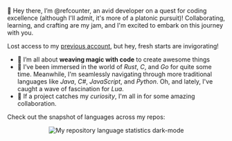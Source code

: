 👋 Hey there, I’m @refcounter, an avid developer on a quest for coding excellence (although I'll admit, it's more of a platonic pursuit)! Collaborating, learning, and crafting are my jam, and I'm excited to embark on this journey with you.

Lost access to my [previous account](https://github.com/uv0id), but hey, fresh starts are invigorating!

- 👀 I’m all about **weaving magic with code** to create awesome things
- 🌱 I’ve been immersed in the world of *Rust*, *C*, and *Go* for quite some time. Meanwhile, I'm seamlessly navigating through more traditional languages like *Java*, *C#*, *JavaScript*, and *Python*. Oh, and lately, I've caught a wave of fascination for *Lua*.
- 💞️ If a project catches my *curiosity*, I'm all in for some amazing collaboration.

Check out the snapshot of languages across my repos:

<p align="center">
  <img alt="My repository language statistics dark-mode" 
    src="https://github-readme-stats.vercel.app/api/top-langs/?username=refcounter&theme=nightowl&layout=compact&langs_count=10#gh-dark-mode-only" />
</p>

